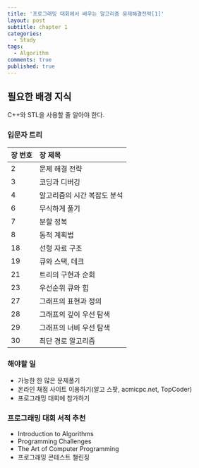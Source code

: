 ```yaml
---
title: '프로그래밍 대회에서 배우는 알고리즘 문제해결전략[1]'
layout: post
subtitle: chapter 1
categories:
  - Study
tags:
  - Algorithm
comments: true
published: true
---
```

## 필요한 배경 지식
C++와 STL을 사용할 줄 알아야 한다.

### 입문자 트리
| 장 번호 | 장 제목 |  
| :-- | :--- |  
| 2 | 문제 해결 전략 |  
| 3 | 코딩과 디버깅 |  
| 4 | 알고리즘의 시간 복잡도 분석 |  
| 6 | 무식하게 풀기 |  
| 7 | 분할 정복 |  
| 8 | 동적 계획법 |  
| 18 | 선형 자료 구조 |  
| 19 | 큐와 스택, 데크 |  
| 21 | 트리의 구현과 순회 |  
| 23 | 우선순위 큐와 힙 |  
| 27 | 그래프의 표현과 정의 |  
| 28 | 그래프의 깊이 우선 탐색 |  
| 29 | 그래프의 너비 우선 탐색 |  
| 30 | 최단 경로 알고리즘 |  

### 해야할 일
- 가능한 한 많은 문제풀기
- 온라인 채점 사이트 이용하기(알고 스팟, acmicpc.net, TopCoder)
- 프로그래밍 대회에 참가하기

### 프로그래밍 대회 서적 추천
- Introduction to Algorithms
- Programming Challenges
- The Art of Computer Programming
- 프로그래밍 콘테스트 챌린징
